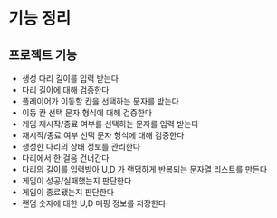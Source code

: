 # 기능 정리

## 프로젝트 기능

- 생성 다리 길이를 입력 받는다
- 다리 길이에 대해 검증한다
- 플레이어가 이동할 칸을 선택하는 문자를 받는다
- 이동 칸 선택 문자 형식에 대해 검증한다
- 게임 재시작/종료 여부를 선택하는 문자를 입력 받는다
- 재시작/종료 여부 선택 문자 형식에 대해 검증한다
- 생성한 다리의 상태 정보를 관리한다
- 다리에서 한 걸음 건너간다
- 다리의 길이를 입력받아 U,D 가 랜덤하게 반복되는 문자열 리스트를 만든다
- 게임이 성공/실패했는지 판단한다
- 게임이 종료됐는지 판단한다
- 랜덤 숫자에 대한 U,D 매핑 정보를 저장한다